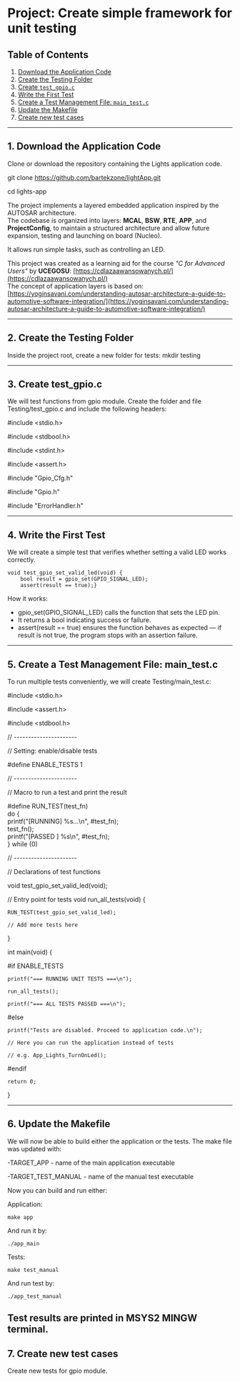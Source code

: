 # Project: Create simple framework for unit testing

## Table of Contents
1. [Download the Application Code](#1-download-the-application-code)
2. [Create the Testing Folder](#2-create-the-testing-folder)
3. [Create `test_gpio.c`](#3-create-test_gpioc)
4. [Write the First Test](#4-write-the-first-test)
5. [Create a Test Management File: `main_test.c`](#5-create-a-test-management-file-main_testc)
6. [Update the Makefile](#6-update-the-makefile)
7. [Create new test cases](#6-create-new-testcases)

---

## 1. Download the Application Code
Clone or download the repository containing the Lights application code.

git clone https://github.com/bartekzone/lightApp.git

cd lights-app

The project implements a layered embedded application inspired by the AUTOSAR architecture.  
The codebase is organized into layers: **MCAL**, **BSW**, **RTE**, **APP**, and **ProjectConfig**, to maintain a structured architecture and allow future expansion, testing and launching on board (Nucleo).

It allows run simple tasks, such as controlling an LED.  

This project was created as a learning aid for the course *"C for Advanced Users"* by **UCEGOSU**: [https://cdlazaawansowanych.pl/](https://cdlazaawansowanych.pl/)  
The concept of application layers is based on:  
[https://yoginsavani.com/understanding-autosar-architecture-a-guide-to-automotive-software-integration/](https://yoginsavani.com/understanding-autosar-architecture-a-guide-to-automotive-software-integration/)

---

## 2. Create the Testing Folder
Inside the project root, create a new folder for tests:
    mkdir testing

---

## 3. Create test_gpio.c
We will test functions from gpio module. 
Create the folder and file Testing/test_gpio.c and include the following headers:

#include <stdio.h>

#include <stdbool.h>

#include <stdint.h>

#include <assert.h>

#include "Gpio_Cfg.h"

#include "Gpio.h"

#include "ErrorHandler.h"


---

## 4. Write the First Test
We will create a simple test that verifies whether setting a valid LED works correctly.

    void test_gpio_set_valid_led(void) {
        bool result = gpio_set(GPIO_SIGNAL_LED);
        assert(result == true);}

How it works:
- gpio_set(GPIO_SIGNAL_LED) calls the function that sets the LED pin.
- It returns a bool indicating success or failure.
- assert(result == true) ensures the function behaves as expected — if result is not true, the program stops with an assertion failure.

---

## 5. Create a Test Management File: main_test.c
To run multiple tests conveniently, we will create Testing/main_test.c:

#include <stdio.h>

#include <assert.h>

#include <stdbool.h>


// ----------------------

// Setting: enable/disable tests

#define ENABLE_TESTS 1

// ----------------------

// Macro to run a test and print the result

#define RUN_TEST(test_fn) \
    do { \
        printf("[RUNNING] %s...\n", #test_fn); \
        test_fn(); \
        printf("[PASSED ] %s\n", #test_fn); \
    } while (0)
    
// ----------------------

// Declarations of test functions

void test_gpio_set_valid_led(void);

// Entry point for tests
void run_all_tests(void) {

    RUN_TEST(test_gpio_set_valid_led);

    // Add more tests here
}

int main(void) {

#if ENABLE_TESTS

    printf("=== RUNNING UNIT TESTS ===\n");
    
    run_all_tests();
    
    printf("=== ALL TESTS PASSED ===\n");
    
#else

    printf("Tests are disabled. Proceed to application code.\n");
    
    // Here you can run the application instead of tests
    
    // e.g. App_Lights_TurnOnLed();
    
#endif

    return 0;
}

---

## 6. Update the Makefile
We will now be able to build either the application or the tests. The make file was updated with:

-TARGET_APP - name of the main application executable

-TARGET_TEST_MANUAL - name of the manual test executable

Now you can build and run either:

Application:

    make app
And run it by:

    ./app_main

Tests:

    make test_manual
And run test by:

    ./app_test_manual

Test results are printed in MSYS2 MINGW terminal.
---

## 7. Create new test cases
Create new tests for gpio module.
